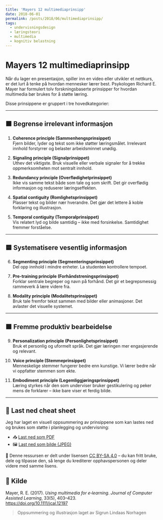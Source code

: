 ```yaml
---
title: 'Mayers 12 multimediaprinsipp'
date: 2018-06-01
permalink: /posts/2018/06/multimediaprinsipp/
tags:
  - undervisningsdesign
  - læringsteori
  - multimedia
  - kognitiv belastning
---
```


# Mayers 12 multimediaprinsipp

Når du lager en presentasjon, spiller inn en video eller utvikler et nettkurs, er det lurt å tenke på hvordan mennesker lærer best. Psykologen Richard E. Mayer har formulert tolv forskningsbaserte prinsipper for hvordan multimedia bør brukes for å støtte læring.

Disse prinsippene er gruppert i tre hovedkategorier:

---

## 🟧 Begrense irrelevant informasjon

1. **Coherence principle (Sammenhengsprinsippet)**  
   Fjern bilder, lyder og tekst som ikke støtter læringsmålet. Irrelevant innhold forstyrrer og belaster arbeidsminnet unødig.

2. **Signaling principle (Signalprinsippet)**  
   Uthev det viktigste. Bruk visuelle eller verbale signaler for å trekke oppmerksomheten mot sentralt innhold.

3. **Redundancy principle (Overflødighetprinsippet)**  
   Ikke vis samme tekst både som tale og som skrift. Det gir overflødig informasjon og reduserer læringseffekten.

4. **Spatial contiguity (Romlighetsprinsippet)**  
   Plasser tekst og bilder nær hverandre. Det gjør det lettere å koble forklaring og illustrasjon.

5. **Temporal contiguity (Temporalprinsippet)**  
   Vis relatert lyd og bilde samtidig – ikke med forsinkelse. Samtidighet fremmer forståelse.

---

## 🟦 Systematisere vesentlig informasjon

6. **Segmenting principle (Segmenteringsprinsippet)**  
   Del opp innhold i mindre enheter. La studenten kontrollere tempoet.

7. **Pre-training principle (Forhåndstreningsprinsippet)**  
   Forklar sentrale begreper og navn på forhånd. Det gir et begrepsmessig rammeverk å lære videre fra.

8. **Modality principle (Modalitetsprinsippet)**  
   Bruk tale fremfor tekst sammen med bilder eller animasjoner. Det avlaster det visuelle systemet.

---

## 🟩 Fremme produktiv bearbeidelse

9. **Personalization principle (Personlighetsprinsippet)**  
   Bruk et personlig og uformelt språk. Det gjør læringen mer engasjerende og relevant.

10. **Voice principle (Stemmeprinsippet)**  
   Menneskelige stemmer fungerer bedre enn kunstige. Vi lærer bedre når vi oppfatter stemmen som ekte.

11. **Embodiment principle (Legemliggjøringsprinsippet)**  
   Læring styrkes når den som underviser bruker gestikulering og peker mens de forklarer – ikke bare viser et ferdig bilde.

---

## 📄 Last ned cheat sheet

Jeg har laget en visuell oppsummering av prinsippene som kan lastes ned og brukes som støtte i planlegging og undervisning:

- 📥 [Last ned som PDF](../assets/Mayers-Multimediaprinsipp.pdf)
- 🖼️ [Last ned som bilde (JPEG)](../assets/Mayers-multimediateori.001-1536x864.jpeg)

🧾 Denne ressursen er delt under lisensen [CC BY-SA 4.0](https://creativecommons.org/licenses/by-sa/4.0/deed.no) – du kan fritt bruke, dele og tilpasse den, så lenge du krediterer opphavspersonen og deler videre med samme lisens.


## 📘 Kilde

Mayer, R. E. (2017). *Using multimedia for e‐learning*. *Journal of Computer Assisted Learning*, 33(5), 403–423.  
https://doi.org/10.1111/jcal.12197

> Oppsummering og illustrasjon laget av Sigrun Lindaas Norhagen

